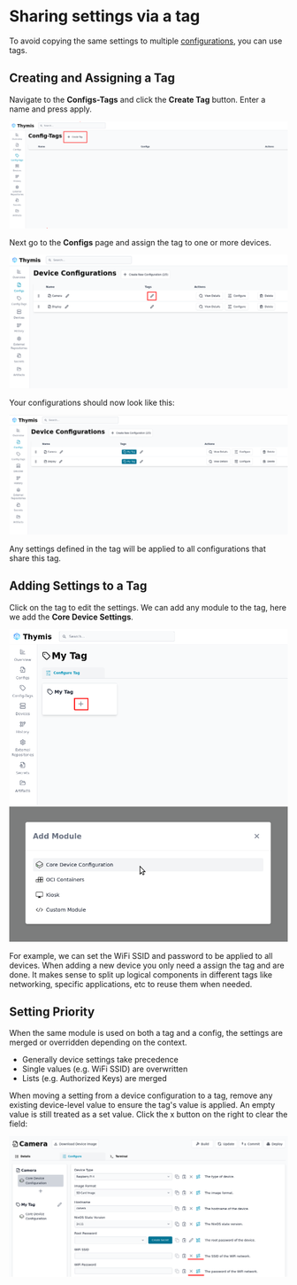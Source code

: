 # Sharing settings via a tag

To avoid copying the same settings to multiple [configurations](../reference/concepts/configuration.md), you can use tags.

## Creating and Assigning a Tag

Navigate to the **Configs-Tags** and click the **Create Tag** button.
Enter a name and press apply.

![Create a tag](./create-tag.png)

Next go to the **Configs** page and assign the tag to one or more devices.

![Assign tag](./assign-tag.png)

Your configurations should now look like this:

![Configs with tags](./configs-with-tags.png)

Any settings defined in the tag will be applied to all configurations that share this tag.

## Adding Settings to a Tag

Click on the tag to edit the settings.
We can add any module to the tag, here we add the **Core Device Settings**.

![Add module to tag](./add-module-to-tag.png)
![Add Core Device Settings](./add-core-device-settings-module.png)

For example, we can set the WiFi SSID and password to be applied to all devices.
When adding a new device you only need a assign the tag and are done.
It makes sense to split up logical components in different tags like networking, specific applications, etc to reuse them when needed.

## Setting Priority

When the same module is used on both a tag and a config, the settings are merged or overridden depending on the context.
- Generally device settings take precedence
- Single values (e.g. WiFi SSID) are overwritten
- Lists (e.g. Authorized Keys) are merged

When moving a setting from a device configuration to a tag, remove any existing device-level value to ensure the tag's value is applied.
An empty value is still treated as a set value.
Click the x button on the right to clear the field:

![Add Core Device Settings](./overwritten-setting.png)
